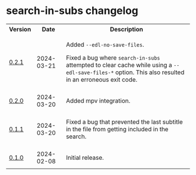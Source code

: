 # search-in-subs changelog

<table>
    <tr>
        <th>Version</th>
        <th>Date</th>
        <th>Description</th>
    </tr>
    <tr>
        <td>
            <a href="https://github.com/linguisticmind/search-in-subs/releases/tag/v0.2.1">0.2.1</a>
        </td>
        <td>
           2024-03-21
        </td>
        <td>
            <p>
                Added <code>--edl-no-save-files</code>.
            </p>
            <p>
                Fixed a bug where <code>search-in-subs</code> attempted to clear cache while using a <code>--edl-save-files-&ast;</code> option. This also resulted in an erroneous exit code.
            </p>
        </td>
    </tr>
    <tr>
        <td>
            <a href="https://github.com/linguisticmind/search-in-subs/releases/tag/v0.2.0">0.2.0</a>
        </td>
        <td>
           2024-03-20 
        </td>
        <td>
            <p>
                Added mpv integration.
            </p>
        </td>
    </tr>
    <tr>
        <td>
            <a href="https://github.com/linguisticmind/search-in-subs/releases/tag/v0.1.1">0.1.1</a>
        </td>
        <td>
           2024-03-20
        </td>
        <td>
            <p>
                Fixed a bug that prevented the last subtitle in the file from getting included in the search.
            </p>
        </td>
    </tr>
    <tr>
        <td>
            <a href="https://github.com/linguisticmind/search-in-subs/releases/tag/v0.1.0">0.1.0</a></td>
        <td>
            2024-02-08
        </td>
        <td>
            <p>
                Initial release.
            </p>
        </td>
    </tr>
</table>
